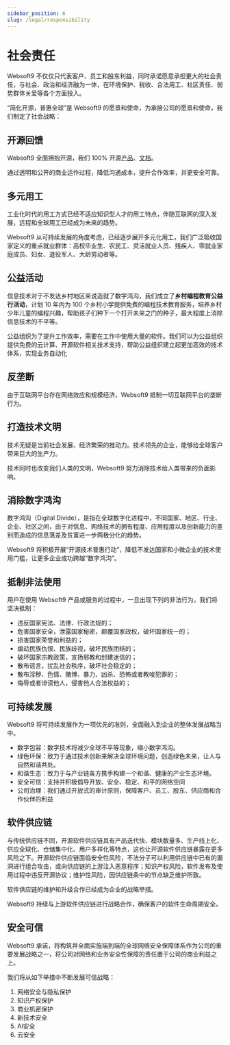 ```yaml
---
sidebar_position: 6
slug: /legal/responsibility
---
```


# 社会责任

Websoft9 不仅仅只代表客户、员工和股东利益，同时承诺愿意承担更大的社会责任，与社会、政治和经济融为一体，在环境保护、税收、合法用工、社区责任、弱势群体关爱等各个方面投入。

“简化开源，普惠全球”是 Websoft9 的愿景和使命，为承接公司的愿景和使命，我们制定了社会战略：  

## 开源回馈

Websoft9 全面拥抱开源，我们 100% 开源[产品](https://github.com/websoft9)、[文档](https://support.websoft9.com/)。  

通过透明和公开的商业运作过程，降低沟通成本，提升合作效率，并更安全可靠。

## 多元用工

工业化时代的用工方式已经不适应知识型人才的用工特点，伴随互联网的深入发展，远程和全球用工已经成为未来的趋势。  

Websoft9 从可持续发展的角度考虑，已经逐步展开多元化用工，我们广泛吸收国家定义的重点就业群体：高校毕业生、农民工、灵活就业人员、残疾人、零就业家庭成员、妇女、退役军人、大龄劳动者等。    

## 公益活动

信息技术对于不发达乡村地区来说造就了数字鸿沟，我们成立了**乡村编程教育公益行活动**，计划 10 年内为 100 个乡村小学提供免费的编程技术教育服务，培养乡村少年儿童的编程兴趣，帮助孩子们种下一个打开未来之门的种子，最大程度上消除信息技术的不平等。    

公益组织为了提升工作效率，需要在工作中使用大量的软件。我们可以为公益组织提供免费的云计算、开源软件相关技术支持，帮助公益组织建立起更加高效的技术体系，实现业务自动化

## 反垄断

由于互联网平台存在网络效应和规模经济，Websoft9 抵制一切互联网平台的垄断行为。  

## 打造技术文明

技术无疑是当前社会发展、经济繁荣的推动力。技术领先的企业，能够给全球客户带来巨大的生产力。

技术同时也改变我们人类的文明，Websoft9 努力消除技术给人类带来的负面影响。  

## 消除数字鸿沟

数字鸿沟（Digital Divide），是指在全球数字化进程中，不同国家、地区、行业、企业、社区之间，由于对信息、网络技术的拥有程度、应用程度以及创新能力的差别而造成的信息落差及贫富进一步两极分化的趋势。

Websoft9 将积极开展“开源技术普惠行动”，降低不发达国家和小微企业的技术使用门槛，让更多企业成功跨越“数字鸿沟”。  

## 抵制非法使用

用户在使用 Websoft9 产品或服务的过程中，一旦出现下列的非法行为，我们将坚决抵制：

* 违反国家宪法、法律、行政法规的；
* 危害国家安全，泄露国家秘密，颠覆国家政权，破坏国家统一的；
* 损害国家荣誉和利益的；
* 煽动民族仇恨、民族歧视，破坏民族团结的；
* 破坏国家宗教政策，宣扬邪教和封建迷信的；
* 散布谣言，扰乱社会秩序，破坏社会稳定的；
* 散布淫秽、色情、赌博、暴力、凶杀、恐怖或者教唆犯罪的；
* 侮辱或者诽谤他人，侵害他人合法权益的；

## 可持续发展

Websoft9 将可持续发展作为一项优先的准则，全面融入到企业的整体发展战略当中。

* 数字包容：数字技术将减少全球不平等现象，缩小数字鸿沟。
* 绿色环保：致力于通过技术创新来解决全球环境问题，创造绿色未来，让人与自然和谐共处。
* 和谐生态：致力于与产业链各方携手构建一个和谐、健康的产业生态环境。
* 安全可信：支持并积极倡导开放、安全、稳定、和平的网络空间
* 公司治理：我们通过开放式的审计原则，保障客户、员工、股东、供应商和合作伙伴的利益


## 软件供应链

与传统供应链不同，开源软件供应链具有产品迭代快、模块数量多、生产线上化、供应全球化、仓储集中化、用户多样化等特点，这也让开源软件供应链暴露在更多风险之下。开源软件供应链面临安全性风险，不法分子可以利用供应链中已有的漏洞进行组合攻击，或向供应链的上游注入恶意程序；知识产权风险，软件发布及使用过程中违反开源协议；维护性风险，因供应链条中的节点缺乏维护所致。  

软件供应链的维护和升级合作已经成为企业的战略举措。  

Websoft9 持续与上游软件供应链进行战略合作，确保客户的软件生命周期安全。 

## 安全可信

Websoft9 承诺，将构筑并全面实施端到端的全球网络安全保障体系作为公司的重要发展战略之一，将公司对网络和业务安全性保障的责任置于公司的商业利益之上。  

我们将从如下举措中不断发展可信战略：  

1. 网络安全与隐私保护
2. 知识产权保护
3. 商业机密保护
4. 新技术安全
5. AI安全
6. 云安全